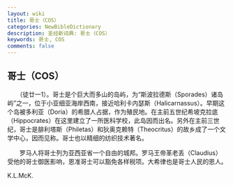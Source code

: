 ```yaml
---
layout: wiki
title: 哥士（COS）
categories: NewBibleDictionary
description: 圣经新词典: 哥士（COS）
keywords: 哥士, COS
comments: false
---
```


## 哥士（COS）

　　（徒廿一1）。哥士是个巨大而多山的岛屿，为“斯波拉德斯（Sporades）诸岛屿”之一，位于小亚细亚海岸西南，接近哈利卡内瑟斯（Halicarnassus）。早期这个岛被多利亚（Doria）的希腊人占据，作为殖民地。在主前五世纪希坡克拉底（Hippocrates）在这里建立了一所医科学校，此岛因而出名。另外在主前三世纪，哥士是腓利塔斯（Philetas）和狄奥克赖特（Theocritus）的故乡成了一个文学中心，因而见称。哥士也以精细的纺织技术著名。

　　罗马人将哥士列为亚西亚省一个自由的城邦。罗马王帝革老丢（Claudius）受他的哥士御医影响，恩准哥士可以豁免各样税项。大希律也是哥士人民的恩人。

K.L.McK.






